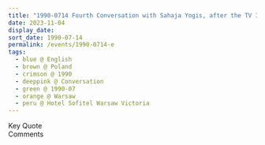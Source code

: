 ```yaml
---
title: "1990-0714 Fourth Conversation with Sahaja Yogis, after the TV Interview and before Public Program, Room, Hotel Sofitel Warsaw Victoria, Królewska 11, Warsaw, Poland"
date: 2023-11-04
display_date: 
sort_date: 1990-07-14
permalink: /events/1990-0714-e
tags:
  - blue @ English
  - brown @ Poland
  - crimson @ 1990
  - deeppink @ Conversation 
  - green @ 1990-07
  - orange @ Warsaw
  - peru @ Hotel Sofitel Warsaw Victoria
---
```


<wave-list>
  <list-title color="green" width="75">Key Quote</list-title>
  <list-item color="BlanchedAlmond"  width="200"></list-item>
  <list-item color="Lavender"></list-item>
  <list-item color="BlanchedAlmond"></list-item>
</wave-list>

<br>

<wave-list>
  <list-title color="green" width="75">Comments</list-title>
  <list-item color="BlanchedAlmond"  width="200"></list-item>
  <list-item color="Lavender"></list-item>
  <list-item color="BlanchedAlmond"></list-item>
</wave-list>
